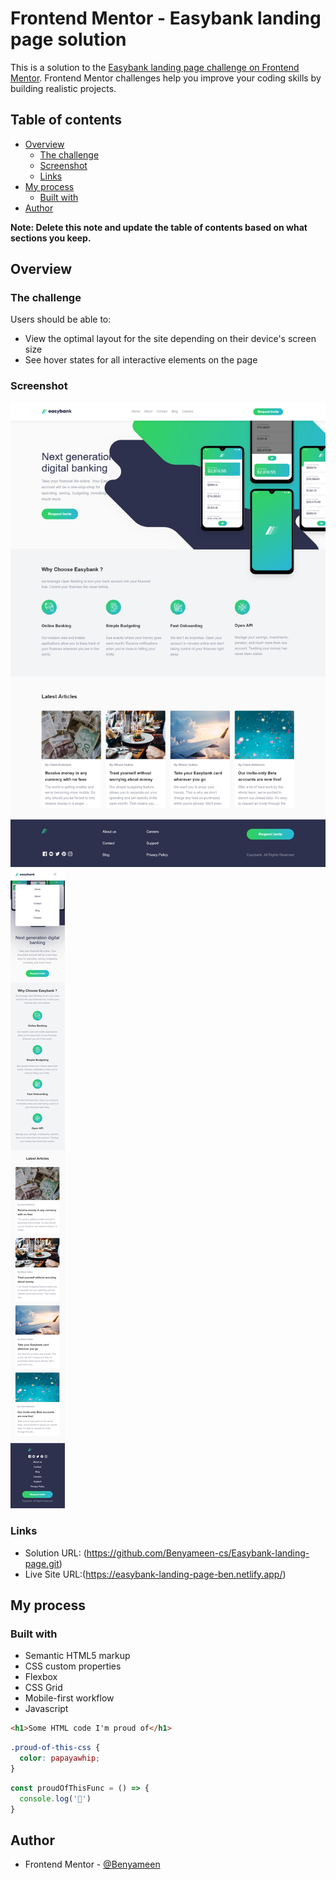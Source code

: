 # Frontend Mentor - Easybank landing page solution

This is a solution to the [Easybank landing page challenge on Frontend Mentor](https://www.frontendmentor.io/challenges/easybank-landing-page-WaUhkoDN). Frontend Mentor challenges help you improve your coding skills by building realistic projects. 

## Table of contents

- [Overview](#overview)
  - [The challenge](#the-challenge)
  - [Screenshot](#screenshot)
  - [Links](#links)
- [My process](#my-process)
  - [Built with](#built-with)
- [Author](#author)

**Note: Delete this note and update the table of contents based on what sections you keep.**

## Overview

### The challenge

Users should be able to:

- View the optimal layout for the site depending on their device's screen size
- See hover states for all interactive elements on the page

### Screenshot

![easybank landing page for desktop](./easybank%20landing%20page%20screenshot/Screenshot%20%20easybank%20landing%20page.png)
![easybank landing page for mobile](./easybank%20landing%20page%20screenshot/Screenshot%20%20easybank%20landing%20page%20for%20mobile%20.png)


### Links

- Solution URL: (https://github.com/Benyameen-cs/Easybank-landing-page.git)
- Live Site URL:(https://easybank-landing-page-ben.netlify.app/)

## My process

### Built with

- Semantic HTML5 markup
- CSS custom properties
- Flexbox
- CSS Grid
- Mobile-first workflow
- Javascript


```html
<h1>Some HTML code I'm proud of</h1>
```
```css
.proud-of-this-css {
  color: papayawhip;
}
```
```js
const proudOfThisFunc = () => {
  console.log('🎉')
}
```
## Author

- Frontend Mentor - [@Benyameen](https://www.frontendmentor.io/profile/Benyameen)

